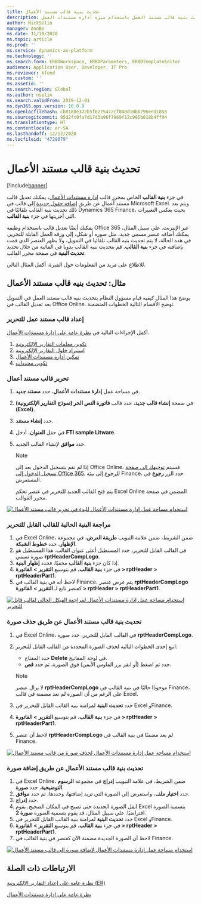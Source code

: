 ```yaml
---
title: تحديث بنية قالب مستند الأعمال
description: يشرح هذا الموضوع كيفيه تحديث بنيه قالب مستند العمل باستخدام ميزه أداره مستندات العمل.
author: NickSelin
manager: AnnBe
ms.date: 11/19/2020
ms.topic: article
ms.prod: ''
ms.service: dynamics-ax-platform
ms.technology: ''
ms.search.form: ERBDWorkspace, ERBDParameters, ERBDTemplateEditor
audience: Application User, Developer, IT Pro
ms.reviewer: kfend
ms.custom: ''
ms.assetid: ''
ms.search.region: Global
ms.author: nselin
ms.search.validFrom: 2019-12-01
ms.dyn365.ops.version: 10.0.9
ms.openlocfilehash: cb0188e372b5f6275472cf040d10bb796eed1858
ms.sourcegitcommit: 95d2fc0fa7d17d3a96f7969f12c985b018b4ff94
ms.translationtype: HT
ms.contentlocale: ar-SA
ms.lasthandoff: 12/12/2020
ms.locfileid: "4728079"
---
```

# <a name="update-the-structure-of-a-business-document-template"></a>تحديث بنية قالب مستند الأعمال 

[!include[banner](../includes/banner.md)]

في جزء **بنية القالب** الخاص بمحرر قالب [إدارة مستندات الأعمال](er-business-document-management.md)، يمكنك تعديل قالب مستند أعمال عن طريق [إضافة حقول جديدة](er-bdm-add-field-to-excel-template.md) إلى قالب في Microsoft Excel. ويتم بعد ذلك تحديث بنية القالب تلقائيًا في Dynamics 365 Finance، بحيث يعكس التغييرات التي أجريتها في جزء **بنية القالب**.

يمكنك أيضًا تعديل قالب باستخدام وظيفة Office 365 عبر الإنترنت. علي سبيل المثال، يمكنك أضافه عنصر مسمي جديد، مثل صوره أو شكل، إلى ورقه العمل القابلة للتحرير. في هذه الحالة، لا يتم تحديث بنيه القالب تلقائيا في التمويل، ولا يظهر العنصر الذي قمت بإضافته في جزء **بنية القالب**. قم بتحديث بنيه القالب يدويا في المالية من خلال تحديد **تحديث البنية** في صفحة محرر القالب.

للاطلاع على مزيد من المعلومات حول الميزة، أكمل المثال التالي.

## <a name="example-update-the-structure-of-a-business-document-template"></a>مثال: تحديث بنيه قالب مستند الأعمال

يوضح هذا المثال كيفيه قيام مسؤول النظام بتحديث بنيه قالب مستند العمل في التمويل بعد تعديل القالب في Office Online. توضح الأقسام التالية الخطوات المتضمنة.

### <a name="prepare-a-business-document-template-for-editing"></a>إعداد قالب مستند عمل للتحرير

أكمل الإجراءات التالية في [نظرة عامة على إدارة مستندات الأعمال](er-business-document-management.md).

1. [تكوين معلمات التقارير الإلكترونية](er-business-document-management.md#configure-er-parameters)
2. [استيراد حلول التقارير الإلكترونية](er-business-document-management.md#import-er-solutions)
3. [تمكين إدارة مستندات الأعمال](er-business-document-management.md#enable-business-document-management)
4. [تكوين محددات](er-business-document-management.md#configure-parameters)

### <a name="edit-a-business-document-template"></a>تحرير قالب مستند أعمال

1. في مساحة عمل **إدارة مستندات الأعمال**، حدد **مستند جديد**.
2. في صفحة **إنشاء قالب جديد**، حدد قالب **فاتورة النص الحر (نموذج التقارير الإلكترونية) (Excel)**.
3. حدد **إنشاء مستند**.
4. في حقل **العنوان**، أدخل **FTI sample Litware**.
5. حدد **موافق** لإنشاء القالب الجديد.

    > [!NOTE]
    > إذا لم تقم بتسجيل الدخول بعد إلى Office Online، فسيتم [توجيهك إلى صفحة تسجيل الدخول إلى Office 365](er-business-document-management.md#frequently-asked-questions). للرجوع إلى بيئة Finance، حدد الزر **رجوع** في المستعرض.

    يتم فتح القالب الجديد للتحرير في عنصر تحكم Excel Online المضمن في صفحة محرر القوالب.

[![استخدام مساحة عمل إدارة مستندات الأعمال للبدء في تحرير قالب مستند الأعمال](./media/er-bdm-update-structure1.gif)](./media/er-bdm-update-structure1.gif)

### <a name="review-the-current-structure-of-the-editable-template"></a>مراجعة البنية الحالية للقالب القابل للتحرير

1. في Excel Online، ضمن الشريط، ضمن علامة التبويب **طريقة العرض**، في مجموعة **الإظهار**، حدد **خطوط الشبكة**.
2. في القالب القابل للتحرير، حدد المستطيل أعلى عنوان القالب. هذا المستطيل هو صورة تسمي **rptHeaderCompLogo**.
3. إذا كان جزء **بنية القالب** مخفيًا، فحدد **إظهار البنية**.
4. في جزء **بنية القالب**، قم بتوسيع **التقرير \> الفاتورة \> rptHeader \> rptHeaderPart1**.
5. لاحظ أنه في بنية القالب في Finance، يتم عرض عنصر **rptHeaderCompLogo** كعنصر تابع لـ **التقرير \> الفاتورة \> rptHeader \> rptHeaderPart1**.

[![استخدام مساحة عمل إدارة مستندات الأعمال لمراجعة الهيكل الحالي لقالب قابل للتحرير](./media/er-bdm-update-structure2.gif)](./media/er-bdm-update-structure2.gif)

### <a name="update-the-structure-of-a-business-document-template-by-deleting-a-picture"></a>تحديث بنية قالب مستند الأعمال عن طريق حذف صورة

1. في Excel Online، في القالب القابل للتحرير، حدد صورة **rptHeaderCompLogo**.
2. اتبع إحدى الخطوات التالية لحذف الصورة المحددة من القالب القابل للتحرير:

    - حدد المفتاح **Delete** في لوحة المفاتيح.
    - حدد ثم اضغط (أو انقر بزر الماوس الأيمن) فوق الصورة، ثم حدد **قص**.

    > [!NOTE]
    > لا يزال عنصر **rptHeaderCompLogo** موجودًا حاليًا في بنية القالب في Finance، على الرغم من أن الصورة لم تعد مضمنة في قالب Excel.

3. حدد **تحديث البنية** لمزامنة بنيه القالب القابل للتحرير في Excel وFinance.
4. في جزء **بنية القالب**، قم بتوسيع **التقرير \> الفاتورة \> rptHeader \> rptHeaderPart1**.
5. لاحظ أن عنصر **rptHeaderCompLogo** لم يعد مضمنًا في بنية القالب في Finance.

[![استخدام مساحة عمل إدارة مستندات الأعمال لحذف صورة من قالب مستند الأعمال](./media/er-bdm-update-structure3.gif)](./media/er-bdm-update-structure3.gif)

### <a name="update-the-structure-of-a-business-document-template-by-adding-a-picture"></a>تحديث بنية قالب مستند الأعمال عن طريق إضافة صورة

1. في Excel Online، ضمن الشريط، في علامة التبويب **إدراج** في مجموعة **الرسوم التوضيحية**، حدد **صورة**.
2. حدد **اختيار ملف**، واستعرض إلى الصورة التي تريد إضافتها، وحددها، ثم حدد **موافق**.
3. حدد **إدراج**.
4. انقل الصورة الجديدة حتى تصبح في المكان الصحيح. يقوم Excel بتسمية الصورة افتراضيًا. على سبيل المثال، قد يقوم بتسمية الصورة **صورة 2**.
5. حدد **تحديث البنية** لمزامنة بنيه القالب القابل للتحرير في Excel وFinance.
6. في جزء **بنية القالب**، قم بتوسيع **التقرير \> الفاتورة \> rptHeader \> rptHeaderPart1**.
7. لاحظ أن الصورة الجديدة مضمنة الآن كعنصر في بنية القالب في Finance.

[![استخدام مساحة عمل إدارة مستندات الأعمال لإضافة صورة إلى قالب مستند الأعمال](./media/er-bdm-update-structure4.gif)](./media/er-bdm-update-structure4.gif)

## <a name="related-links"></a>الارتباطات‬ ذات الصلة

[نظرة عامة على إعداد التقارير الإلكترونية (ER)](general-electronic-reporting.md)

[نظرة عامة على إدارة مستندات الأعمال](er-business-document-management.md)
